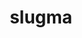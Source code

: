 ---
id: 218
title: slugma
types: [fire]
image: https://raw.githubusercontent.com/PokeAPI/sprites/master/sprites/pokemon/218.png
---